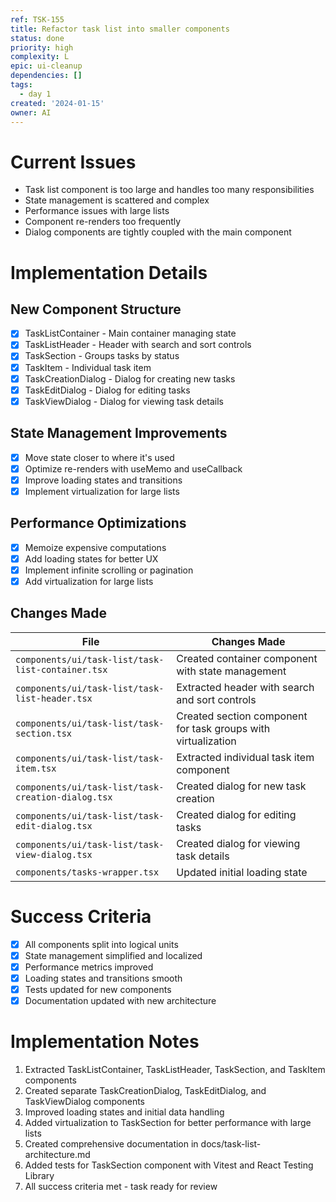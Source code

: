 ```yaml
---
ref: TSK-155
title: Refactor task list into smaller components
status: done
priority: high
complexity: L
epic: ui-cleanup
dependencies: []
tags:
  - day 1
created: '2024-01-15'
owner: AI
---
```


# Current Issues

- Task list component is too large and handles too many responsibilities
- State management is scattered and complex
- Performance issues with large lists
- Component re-renders too frequently
- Dialog components are tightly coupled with the main component

# Implementation Details

## New Component Structure

- [x] TaskListContainer - Main container managing state
- [x] TaskListHeader - Header with search and sort controls
- [x] TaskSection - Groups tasks by status
- [x] TaskItem - Individual task item
- [x] TaskCreationDialog - Dialog for creating new tasks
- [x] TaskEditDialog - Dialog for editing tasks
- [x] TaskViewDialog - Dialog for viewing task details

## State Management Improvements

- [x] Move state closer to where it's used
- [x] Optimize re-renders with useMemo and useCallback
- [x] Improve loading states and transitions
- [x] Implement virtualization for large lists

## Performance Optimizations

- [x] Memoize expensive computations
- [x] Add loading states for better UX
- [x] Implement infinite scrolling or pagination
- [x] Add virtualization for large lists

## Changes Made

| File                                               | Changes Made                                                  |
| -------------------------------------------------- | ------------------------------------------------------------- |
| `components/ui/task-list/task-list-container.tsx`  | Created container component with state management             |
| `components/ui/task-list/task-list-header.tsx`     | Extracted header with search and sort controls                |
| `components/ui/task-list/task-section.tsx`         | Created section component for task groups with virtualization |
| `components/ui/task-list/task-item.tsx`            | Extracted individual task item component                      |
| `components/ui/task-list/task-creation-dialog.tsx` | Created dialog for new task creation                          |
| `components/ui/task-list/task-edit-dialog.tsx`     | Created dialog for editing tasks                              |
| `components/ui/task-list/task-view-dialog.tsx`     | Created dialog for viewing task details                       |
| `components/tasks-wrapper.tsx`                     | Updated initial loading state                                 |

# Success Criteria

- [x] All components split into logical units
- [x] State management simplified and localized
- [x] Performance metrics improved
- [x] Loading states and transitions smooth
- [x] Tests updated for new components
- [x] Documentation updated with new architecture

# Implementation Notes

1. Extracted TaskListContainer, TaskListHeader, TaskSection, and TaskItem components
2. Created separate TaskCreationDialog, TaskEditDialog, and TaskViewDialog components
3. Improved loading states and initial data handling
4. Added virtualization to TaskSection for better performance with large lists
5. Created comprehensive documentation in docs/task-list-architecture.md
6. Added tests for TaskSection component with Vitest and React Testing Library
7. All success criteria met - task ready for review
